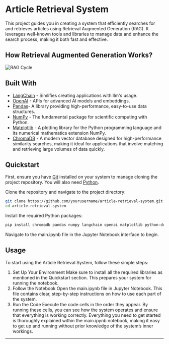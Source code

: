 # Article Retrieval System

This project guides you in creating a system that efficiently searches for and retrieves articles using Retrieval Augmented Generation (RAG). It leverages well-known tools and libraries to manage data and enhance the search process, making it both fast and effective.

## How Retrieval Augmented Generation Works?

![RAG Cycle](https://i.imgur.com/3ODqsW4.png)

## Built With

- [LangChain](https://python.langchain.com/docs/get_started/introduction) - Simlifies creating applications with llm's usage.
- [OpenAI](https://platform.openai.com/docs/introduction) - APIs for advanced AI models and embeddings.
- [Pandas](https://pandas.pydata.org/)- A library providing high-performance, easy-to-use data structures.
- [NumPy](https://numpy.org/) - The fundamental package for scientific computing with Python.
- [Matplotlib](https://matplotlib.org/) - A plotting library for the Python programming language and its numerical mathematics extension NumPy.
- [ChromaDB](https://www.trychroma.com/) - A modern vector database designed for high-performance similarity searches, making it ideal for applications that involve matching and retrieving large volumes of data quickly.

## Quickstart

First, ensure you have [Git](https://git-scm.com/) installed on your system to manage cloning the project repository. You will also need [Python](https://www.python.org/).

Clone the repository and navigate to the project directory:

```sh
git clone https://github.com/yourusername/article-retrieval-system.git
cd article-retrieval-system
```

Install the required Python packages:

```sh
pip install chromadb pandas numpy langchain openai matplotlib python-dotenv tiktoken lark langchain-openai
```
Navigate to the main.ipynb file in the Jupyter Notebook interface to begin.

## Usage

To start using the Article Retrieval System, follow these simple steps:

1. Set Up Your Environment
   Make sure to install all the required libraries as mentioned in the Quickstart section. This prepares your system for running the notebook.
2. Follow the Notebook
   Open the main.ipynb file in Jupyter Notebook. This file contains clear, step-by-step instructions on how to use each part of the system.
3. Run the Code
   Execute the code cells in the order they appear. By running these cells, you can see how the system operates and ensure that everything is working correctly.
Everything you need to get started is thoroughly explained within the main.ipynb notebook, making it easy to get up and running without prior knowledge of the system’s inner workings.

---
